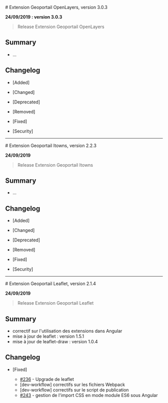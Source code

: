 # Extension Geoportail OpenLayers, version 3.0.3

**24/09/2019 : version 3.0.3**
> Release Extension Geoportail OpenLayers

## Summary

* ...

## Changelog

* [Added]

* [Changed]

* [Deprecated]

* [Removed]

* [Fixed]

* [Security]

---

# Extension Geoportail Itowns, version 2.2.3

**24/09/2019**
> Release Extension Geoportail Itowns

## Summary

* ...

## Changelog

* [Added]

* [Changed]

* [Deprecated]

* [Removed]

* [Fixed]

* [Security]

---

# Extension Geoportail Leaflet, version 2.1.4

**24/09/2019**
> Release Extension Geoportail Leaflet

## Summary

* correctif sur l'utilisation des extensions dans Angular
* mise à jour de leaflet : version 1.5.1
* mise à jour de leaflet-draw : version 1.0.4

## Changelog

* [Fixed]

    - [#236](https://github.com/IGNF/geoportal-extensions/issues/236) - Upgrade de leaflet
    - [dev-workflow] correctifs sur les fichiers Webpack
    - [dev-workflow] correctifs sur le script de publication
    - [#243](https://github.com/IGNF/geoportal-extensions/issues/243) - gestion de l'import CSS en mode module ES6 sous Angular
